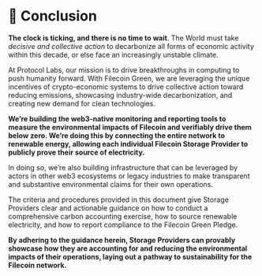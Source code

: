 # 🔆 Conclusion

**The clock is ticking, and there is no time to wait**. The World must take _decisive and collective action_ to decarbonize all forms of economic activity within this decade, or else face an increasingly unstable climate.

At Protocol Labs, our mission is to drive breakthroughs in computing to push humanity forward. With Filecoin Green, we are leveraging the unique incentives of crypto-economic systems to drive collective action toward reducing emissions, showcasing industry-wide decarbonization, and creating new demand for clean technologies.

**We’re building the web3-native monitoring and reporting tools to measure the environmental impacts of Filecoin and verifiably drive them below zero. We’re doing this by connecting the entire network to renewable energy, allowing each individual Filecoin Storage Provider to publicly prove their source of electricity.**

In doing so, we’re also building infrastructure that can be leveraged by actors in other web3 ecosystems or legacy industries to make transparent and substantive environmental claims for their own operations.

The criteria and procedures provided in this document give Storage Providers clear and actionable guidance on how to conduct a comprehensive carbon accounting exercise, how to source renewable electricity, and how to report compliance to the Filecoin Green Pledge.

**By adhering to the guidance herein, Storage Providers can provably showcase how they are accounting for and reducing the environmental impacts of their operations, laying out a pathway to sustainability for the Filecoin network.**
